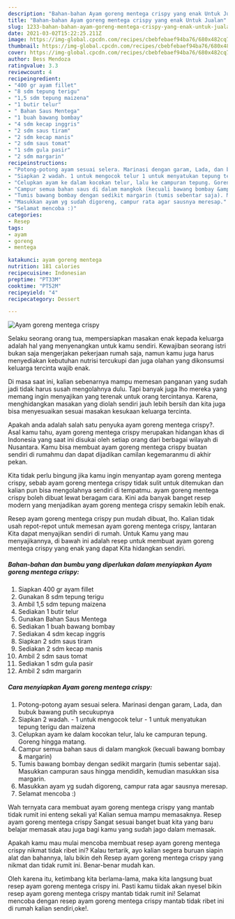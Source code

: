```yaml
---
description: "Bahan-bahan Ayam goreng mentega crispy yang enak Untuk Jualan"
title: "Bahan-bahan Ayam goreng mentega crispy yang enak Untuk Jualan"
slug: 1233-bahan-bahan-ayam-goreng-mentega-crispy-yang-enak-untuk-jualan
date: 2021-03-02T15:22:25.211Z
image: https://img-global.cpcdn.com/recipes/cbebfebaef94ba76/680x482cq70/ayam-goreng-mentega-crispy-foto-resep-utama.jpg
thumbnail: https://img-global.cpcdn.com/recipes/cbebfebaef94ba76/680x482cq70/ayam-goreng-mentega-crispy-foto-resep-utama.jpg
cover: https://img-global.cpcdn.com/recipes/cbebfebaef94ba76/680x482cq70/ayam-goreng-mentega-crispy-foto-resep-utama.jpg
author: Bess Mendoza
ratingvalue: 3.3
reviewcount: 4
recipeingredient:
- "400 gr ayam fillet"
- "8 sdm tepung terigu"
- "1,5 sdm tepung maizena"
- "1 butir telur"
- " Bahan Saus Mentega"
- "1 buah bawang bombay"
- "4 sdm kecap inggris"
- "2 sdm saus tiram"
- "2 sdm kecap manis"
- "2 sdm saus tomat"
- "1 sdm gula pasir"
- "2 sdm margarin"
recipeinstructions:
- "Potong-potong ayam sesuai selera. Marinasi dengan garam, Lada, dan bubuk bawang putih secukupnya"
- "Siapkan 2 wadah. 1 untuk mengocok telur 1 untuk menyatukan tepung terigu dan maizena"
- "Celupkan ayam ke dalam kocokan telur, lalu ke campuran tepung. Goreng hingga matang."
- "Campur semua bahan saus di dalam mangkok (kecuali bawang bombay &amp; margarin)"
- "Tumis bawang bombay dengan sedikit margarin (tumis sebentar saja). Masukkan campuran saus hingga mendidih, kemudian masukkan sisa margarin."
- "Masukkan ayam yg sudah digoreng, campur rata agar sausnya meresap."
- "Selamat mencoba :)"
categories:
- Resep
tags:
- ayam
- goreng
- mentega

katakunci: ayam goreng mentega 
nutrition: 181 calories
recipecuisine: Indonesian
preptime: "PT33M"
cooktime: "PT52M"
recipeyield: "4"
recipecategory: Dessert

---
```



![Ayam goreng mentega crispy](https://img-global.cpcdn.com/recipes/cbebfebaef94ba76/680x482cq70/ayam-goreng-mentega-crispy-foto-resep-utama.jpg)

Selaku seorang orang tua, mempersiapkan masakan enak kepada keluarga adalah hal yang menyenangkan untuk kamu sendiri. Kewajiban seorang istri bukan saja mengerjakan pekerjaan rumah saja, namun kamu juga harus menyediakan kebutuhan nutrisi tercukupi dan juga olahan yang dikonsumsi keluarga tercinta wajib enak.

Di masa  saat ini, kalian sebenarnya mampu memesan panganan yang sudah jadi tidak harus susah mengolahnya dulu. Tapi banyak juga lho mereka yang memang ingin menyajikan yang terenak untuk orang tercintanya. Karena, menghidangkan masakan yang diolah sendiri jauh lebih bersih dan kita juga bisa menyesuaikan sesuai masakan kesukaan keluarga tercinta. 



Apakah anda adalah salah satu penyuka ayam goreng mentega crispy?. Asal kamu tahu, ayam goreng mentega crispy merupakan hidangan khas di Indonesia yang saat ini disukai oleh setiap orang dari berbagai wilayah di Nusantara. Kamu bisa membuat ayam goreng mentega crispy buatan sendiri di rumahmu dan dapat dijadikan camilan kegemaranmu di akhir pekan.

Kita tidak perlu bingung jika kamu ingin menyantap ayam goreng mentega crispy, sebab ayam goreng mentega crispy tidak sulit untuk ditemukan dan kalian pun bisa mengolahnya sendiri di tempatmu. ayam goreng mentega crispy boleh dibuat lewat beragam cara. Kini ada banyak banget resep modern yang menjadikan ayam goreng mentega crispy semakin lebih enak.

Resep ayam goreng mentega crispy pun mudah dibuat, lho. Kalian tidak usah repot-repot untuk memesan ayam goreng mentega crispy, lantaran Kita dapat menyajikan sendiri di rumah. Untuk Kamu yang mau menyajikannya, di bawah ini adalah resep untuk membuat ayam goreng mentega crispy yang enak yang dapat Kita hidangkan sendiri.

<!--inarticleads1-->

##### Bahan-bahan dan bumbu yang diperlukan dalam menyiapkan Ayam goreng mentega crispy:

1. Siapkan 400 gr ayam fillet
1. Gunakan 8 sdm tepung terigu
1. Ambil 1,5 sdm tepung maizena
1. Sediakan 1 butir telur
1. Gunakan  Bahan Saus Mentega
1. Sediakan 1 buah bawang bombay
1. Sediakan 4 sdm kecap inggris
1. Siapkan 2 sdm saus tiram
1. Sediakan 2 sdm kecap manis
1. Ambil 2 sdm saus tomat
1. Sediakan 1 sdm gula pasir
1. Ambil 2 sdm margarin




<!--inarticleads2-->

##### Cara menyiapkan Ayam goreng mentega crispy:

1. Potong-potong ayam sesuai selera. Marinasi dengan garam, Lada, dan bubuk bawang putih secukupnya
1. Siapkan 2 wadah. - 1 untuk mengocok telur - 1 untuk menyatukan tepung terigu dan maizena
1. Celupkan ayam ke dalam kocokan telur, lalu ke campuran tepung. Goreng hingga matang.
1. Campur semua bahan saus di dalam mangkok (kecuali bawang bombay &amp; margarin)
1. Tumis bawang bombay dengan sedikit margarin (tumis sebentar saja). Masukkan campuran saus hingga mendidih, kemudian masukkan sisa margarin.
1. Masukkan ayam yg sudah digoreng, campur rata agar sausnya meresap.
1. Selamat mencoba :)




Wah ternyata cara membuat ayam goreng mentega crispy yang mantab tidak rumit ini enteng sekali ya! Kalian semua mampu memasaknya. Resep ayam goreng mentega crispy Sangat sesuai banget buat kita yang baru belajar memasak atau juga bagi kamu yang sudah jago dalam memasak.

Apakah kamu mau mulai mencoba membuat resep ayam goreng mentega crispy nikmat tidak ribet ini? Kalau tertarik, ayo kalian segera buruan siapin alat dan bahannya, lalu bikin deh Resep ayam goreng mentega crispy yang nikmat dan tidak rumit ini. Benar-benar mudah kan. 

Oleh karena itu, ketimbang kita berlama-lama, maka kita langsung buat resep ayam goreng mentega crispy ini. Pasti kamu tiidak akan nyesel bikin resep ayam goreng mentega crispy mantab tidak rumit ini! Selamat mencoba dengan resep ayam goreng mentega crispy mantab tidak ribet ini di rumah kalian sendiri,oke!.

